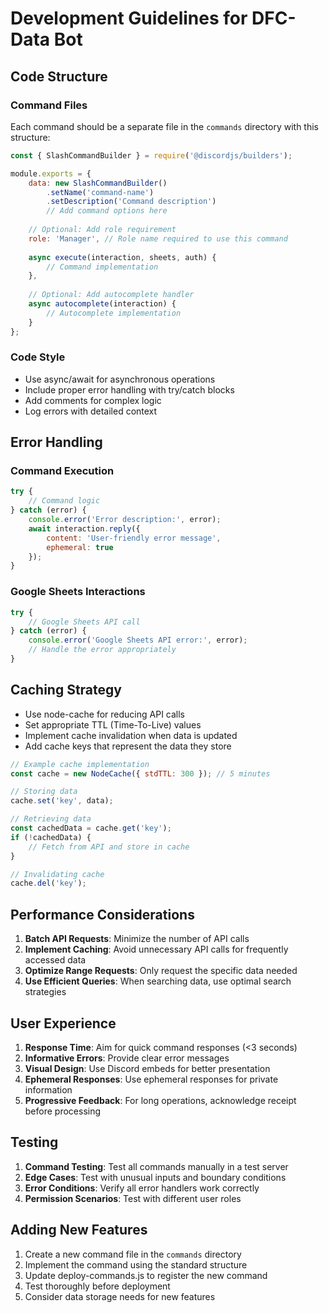 # Development Guidelines for DFC-Data Bot

## Code Structure

### Command Files
Each command should be a separate file in the `commands` directory with this structure:
```js
const { SlashCommandBuilder } = require('@discordjs/builders');

module.exports = {
    data: new SlashCommandBuilder()
        .setName('command-name')
        .setDescription('Command description')
        // Add command options here
    
    // Optional: Add role requirement
    role: 'Manager', // Role name required to use this command
    
    async execute(interaction, sheets, auth) {
        // Command implementation
    },
    
    // Optional: Add autocomplete handler
    async autocomplete(interaction) {
        // Autocomplete implementation
    }
};
```

### Code Style
- Use async/await for asynchronous operations
- Include proper error handling with try/catch blocks
- Add comments for complex logic
- Log errors with detailed context

## Error Handling

### Command Execution
```js
try {
    // Command logic
} catch (error) {
    console.error('Error description:', error);
    await interaction.reply({
        content: 'User-friendly error message',
        ephemeral: true
    });
}
```

### Google Sheets Interactions
```js
try {
    // Google Sheets API call
} catch (error) {
    console.error('Google Sheets API error:', error);
    // Handle the error appropriately
}
```

## Caching Strategy

- Use node-cache for reducing API calls
- Set appropriate TTL (Time-To-Live) values
- Implement cache invalidation when data is updated
- Add cache keys that represent the data they store

```js
// Example cache implementation
const cache = new NodeCache({ stdTTL: 300 }); // 5 minutes

// Storing data
cache.set('key', data);

// Retrieving data
const cachedData = cache.get('key');
if (!cachedData) {
    // Fetch from API and store in cache
}

// Invalidating cache
cache.del('key');
```

## Performance Considerations

1. **Batch API Requests**: Minimize the number of API calls
2. **Implement Caching**: Avoid unnecessary API calls for frequently accessed data
3. **Optimize Range Requests**: Only request the specific data needed
4. **Use Efficient Queries**: When searching data, use optimal search strategies

## User Experience

1. **Response Time**: Aim for quick command responses (<3 seconds)
2. **Informative Errors**: Provide clear error messages
3. **Visual Design**: Use Discord embeds for better presentation
4. **Ephemeral Responses**: Use ephemeral responses for private information
5. **Progressive Feedback**: For long operations, acknowledge receipt before processing

## Testing

1. **Command Testing**: Test all commands manually in a test server
2. **Edge Cases**: Test with unusual inputs and boundary conditions
3. **Error Conditions**: Verify all error handlers work correctly
4. **Permission Scenarios**: Test with different user roles

## Adding New Features

1. Create a new command file in the `commands` directory
2. Implement the command using the standard structure
3. Update deploy-commands.js to register the new command
4. Test thoroughly before deployment
5. Consider data storage needs for new features